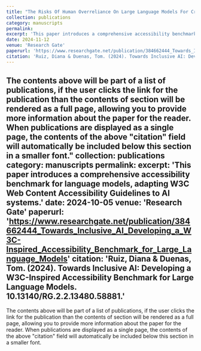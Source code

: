 ```yaml
---
title: "The Risks Of Human Overreliance On Large Language Models For Critical Thinking"
collection: publications
category: manuscripts
permalink: 
excerpt: 'This paper introduces a comprehensive accessibility benchmark for language models, adapting W3C Web Content Accessibility Guidelines to AI systems.'
date: 2024-11-12
venue: 'Research Gate'
paperurl: 'https://www.researchgate.net/publication/384662444_Towards_Inclusive_AI_Developing_a_W3C-Inspired_Accessibility_Benchmark_for_Large_Language_Models'
citation: 'Ruiz, Diana & Duenas, Tom. (2024). Towards Inclusive AI: Developing a W3C-Inspired Accessibility Benchmark for Large Language Models. 10.13140/RG.2.2.13480.58881.'
---
```


The contents above will be part of a list of publications, if the user clicks the link for the publication than the contents of section will be rendered as a full page, allowing you to provide more information about the paper for the reader. When publications are displayed as a single page, the contents of the above "citation" field will automatically be included below this section in a smaller font."
collection: publications
category: manuscripts
permalink: 
excerpt: 'This paper introduces a comprehensive accessibility benchmark for language models, adapting W3C Web Content Accessibility Guidelines to AI systems.'
date: 2024-10-05
venue: 'Research Gate'
paperurl: 'https://www.researchgate.net/publication/384662444_Towards_Inclusive_AI_Developing_a_W3C-Inspired_Accessibility_Benchmark_for_Large_Language_Models'
citation: 'Ruiz, Diana & Duenas, Tom. (2024). Towards Inclusive AI: Developing a W3C-Inspired Accessibility Benchmark for Large Language Models. 10.13140/RG.2.2.13480.58881.'
---

The contents above will be part of a list of publications, if the user clicks the link for the publication than the contents of section will be rendered as a full page, allowing you to provide more information about the paper for the reader. When publications are displayed as a single page, the contents of the above "citation" field will automatically be included below this section in a smaller font.

